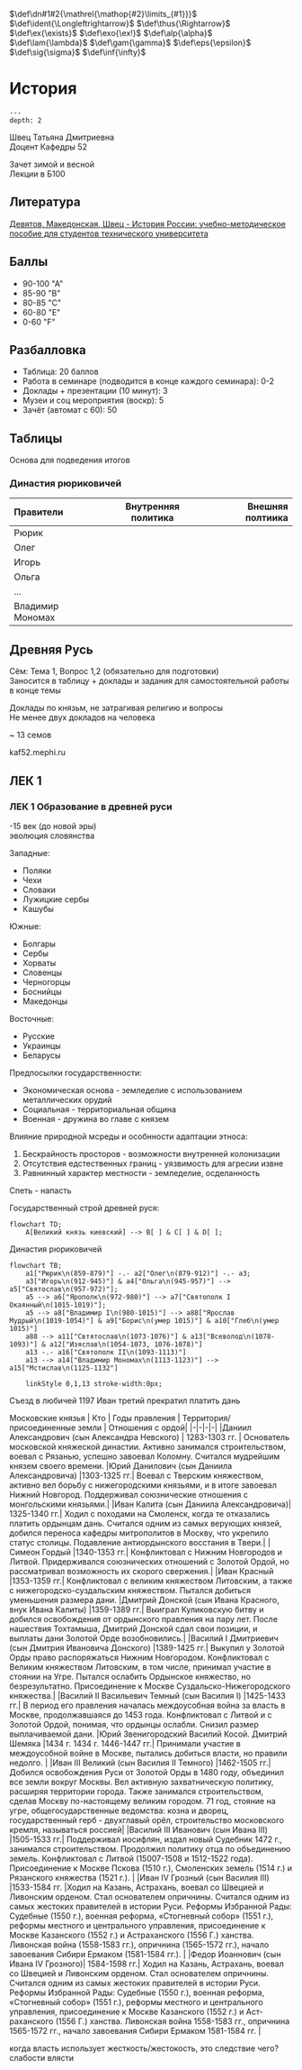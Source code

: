 <!-- Macros: start -->
$\newcommand{\block}[2]{\begin{#1} #2 \end{#1}}$
$\newcommand{\cases}[1]{\block{cases}{#1}}$
$\newcommand{\up}[2]{\stackrel{#1}{#2}}$
$\def\dn#1#2{\mathrel{\mathop{#2}\limits_{#1}}}$
$\def\ident{\Longleftrightarrow}$
$\def\thus{\Rightarrow}$
$\newcommand{\set}[1]{ \{ #1 \} }$
$\newcommand{\bigset}[1]{ \left \{ #1 \right \} }$
$\newcommand{\bracs}[1]{ ( #1 ) }$
$\newcommand{\bigbracs}[1]{ \left ( #1 \right ) }$
$\newcommand{\bkets}[1]{\langle #1 \rangle}$
$\newcommand{\bigbkets}[1]{\left \langle #1 \right \rangle}$
$\newcommand{\mat}[1]{\block{Vmatrix}{#1}}$
$\newcommand{\det}[1]{\block{vmatrix}{#1}}$
$\newcommand{\pmat}[1]{\block{pmatrix}{#1}}$
$\newcommand{\emat}[1]{\block{matrix}{#1}}$
$\renewcommand{\geq}{\geqslant}$
$\renewcommand{\leq}{\leqslant}$
$\newcommand{\upline}[1]{\overline{#1}}$
$\newcommand{\dnline}[1]{\underline{#1}}$
$\def\ex{\exists}$
$\def\exo{\ex!}$
$\renewcommand{\phi}{\varphi}$
$\renewcommand{\epsilon}{\varepsilon}$
$\def\alp{\alpha}$
$\def\lam{\lambda}$
$\def\gam{\gamma}$
$\def\eps{\epsilon}$
$\def\sig{\sigma}$
$\newcommand{\NN}{\mathbb{N}}$
$\newcommand{\ZZ}{\mathbb{Z}}$
$\newcommand{\RR}{\mathbb{R}}$
$\newcommand{\CC}{\mathbb{C}}$
$\newcommand{\FF}{\mathbb{F}}$
$\newcommand{\QQ}{\mathbb{Q}}$
$\newcommand{\EE}{\mathbb{E}}$
$\newcommand{\UU}{\mathcal{U}}$
$\newcommand\E{\mathbbold{e}}$
$\newcommand\F{\mathbbold{f}}$
$\newcommand\G{\mathbbold{g}}$
$\renewcommand{\int}{\intop}$
$\def\inf{\infty}$
$\newcommand{\lim}[2]{\dn{{#1}\rightarrow{#2}}{lim}}$
$\newcommand{\ans}[1]{\textbf{Ответ}: #1.}$
$\newcommand{\proj}[2]{\text{пр.}_{#1}{#2}}$
$\newcommand{\norm}[1]{\left \lVert #1 \right \rVert}$
$\newcommand{\ord}[1]{\operatorname{ord}(#1)}$
$\renewcommand{\gcd}{\text{НОД}}$
$\newcommand{\lcm}{\text{НОК}}$
<!-- Macros: end -->  

# История  

```{contents} Содержание  
---  
depth: 2  
```  

Швец Татьяна Дмитриевна  
Доцент Кафедры 52  

Зачет зимой и весной  
Лекции в Б100  

## Литература  

[Девятов, Македонская, Швец - История России: учебно-методическое пособие для студентов технического университета](https://docs.google.com/gview?url=https://mephi-tex.rtfd.io/ru/latest/_static/literature/Учебное_пособие_История_России_2_версия.pdf)  

## Баллы  

- 90-100 "А"  
- 85-90 "В"  
- 80-85 "С"  
- 60-80 "Е"  
- 0-60 "F"  

## Разбалловка  

- Таблица: 20 баллов  
- Работа в семинаре (подводится в конце каждого семинара): 0-2  
- Доклады + презентации (10 минут): 3  
- Музеи и соц мероприятия (воскр): 5  
- Зачёт (автомат с 60): 50  

## Таблицы  

Основа для подведения итогов  

### Династия рюриковичей  

Правители | Внутренняя политика | Внешняя полтиика  
:-|-|-:  
Рюрик | |  
Олег | |  
Игорь | |  
Ольга | |  
... | |  
Владимир Мономах | |  

## Древняя Русь  

Сём: Тема 1, Вопрос 1,2 (обязательно для подготовки)  
Заносится в таблицу + доклады и задания для самостоятельной работы в конце темы  

Доклады по князьм, не затрагивая религию и вопросы  
Не менее двух докладов на человека  

~ 13 семов  

kaf52.mephi.ru  

## ЛЕК 1  

### ЛЕК 1 Образование в древней руси  
-15 век (до новой эры)  
эволюция словянства  

Западные:  
- Поляки  
- Чехи  
- Словаки  
- Лужицкие сербы  
- Кашубы  

Южные:  
- Болгары  
- Сербы  
- Хорваты  
- Словенцы  
- Черногорцы  
- Боснийцы  
- Македонцы  

Восточные:  
- Русские  
- Украинцы  
- Беларусы  

Предпосылки государственности:  
- Экономическая основа - земледелие с использованием металлических орудий  
- Социальная - территориальная община  
- Военная - дружина во главе с князем  

Влияние природной мсреды и особнности адаптации этноса:  
1) Бескрайность просторов - возможности внутренней колонизации  
2) Отсутствия едстественных границ - уязвимость для агресии извне  
3) Равнинный характер местности - земледелие, осделанность  

Спеть - напасть  

Государственный строй древней руся:  
```mermaid  
flowchart TD;  
	A[Великий князь киевский] --> B[ ] & C[ ] & D[ ];  
```  

Династия рюриковичей  
```mermaid  
flowchart TB;  
   	a1["Рюрик\n(859-879)"] -.- a2["Олег\n(879-912)"] -.- a3;  
	a3["Игорь\n(912-945)"] & a4["Ольга\n(945-957)"] --> a5["Святослав\n(957-972)"];  
	a5 --> a6["Ярополк\n(972-980)"] --> a7["Святополк I Окаянный\n(1015-1019)"];  
	a5 --> a8["Владимир I\n(980-1015)"] --> a88["Ярослав Мудрый\n(1019-1054)"] & a9["Борис\n(умер 1015)"] & a10["Глеб\n(умер 1015)"]  
	a88 --> a11["Свтятослав\n(1073-1076)"] & a13["Всеволод\n(1078-1093)"] & a12["Изяслав\n(1054-1073, 1076-1078)"]  
	a13 -.- a16["Святополк II\n(1093-1113)"]  
	a13 --> a14["Владимир Мономах\n(1113-1123)"] --> a15["Мстислав\n(1125-1132"]  

	linkStyle 0,1,13 stroke-width:0px;  
```  


Съезд в любичей 1197
Иван третий прекратил платить дань

<!-- start-private -->
Московские князья
| Кто | Годы правления | Территория/присоединенные земли | Отношения с ордой|
|-|-|-|-|
|Даниил Александрович (сын Александра Невского) | 1283-1303 гг. | Основатель московской княжеской династии. Активно занимался строительством, воевал с Рязанью, успешно завоевал Коломну. Считался мудрейшим князем своего времени.
|Юрий Данилович (сын Даниила Александровича) |1303-1325 гг.| Воевал с Тверским княжеством, активно вел борьбу с нижегородскими князьями, и в итоге завоевал Нижний Новгород. Поддерживал союзнические отношения с монгольскими князьями.|
|Иван Калита (сын Даниила Александровича)| 1325-1340 гг.| Ходил с походами на Смоленск, когда те отказались платить ордынцам дань. Считался одним из самых верующих князей, добился переноса кафедры митрополитов в Москву, что укрепило статус столицы. Подавление антиордынского восстания в Твери.|
|Симеон Гордый |1340-1353 гг.| Конфликтовал с Нижним Новгородов и Литвой. Придерживался союзнических отношений с Золотой Ордой, но рассматривал возможность их скорого свержения.|
|Иван Красный |1353-1359 гг.| Конфликтовал с великим княжеством Литовским, а также с нижегородско-суздальским княжеством. Пытался добиться уменьшения размера дани.
|Дмитрий Донской (сын Ивана Красного, внук Ивана Калиты) |1359-1389 гг.| Выиграл Куликовскую битву и добился освобождения от ордынского правления на пару лет. После нашествия Тохтамыша, Дмитрий Донской сдал свои позиции, и выплаты дани Золотой Орде возобновились.|
|Василий I Дмитриевич (cын Дмитрия Ивановича Донского) |1389-1425 гг.| Выкупил у Золотой Орды право распоряжаться Нижним Новгородом. Конфликтовал с Великим княжеством Литовским, в том числе, принимал участие в стоянии на Угре. Пытался ослабить Ордынское княжество, но безрезультатно. Присоединение к Москве Суздальско-Нижегородского княжества.| 
|Василий II Васильевич Темный (сын Василия I) |1425-1433 гг.| В период его правления началась междоусобная война за власть в Москве, продолжавшаяся до 1453 года. Конфликтовал с Литвой и с Золотой Ордой, понимая, что ордынцы ослабли. Снизил размер выплачиваемой дани.
|Юрий Звенигородский Василий Косой. Дмитрий Шемяка |1434 г. 1434 г. 1446-1447 гг.| Принимали участие в междоусобной войне в Москве, пытались добиться власти, но правили недолго. |
|Иван III Великий (сын Василия II Темного) |1462-1505 гг.| Добился освобождения Руси от Золотой Орды в 1480 году, объединил все земли вокруг Москвы. Вел активную захватническую политику, расширяя территории города. Также занимался строительством, сделав Москву по-настоящему великим городом. 71 год, стояние на угре, общегосударственные ведомства: козна и дворец, государственный герб - двухглавый орёл, строительство московского кремля, называться россией|
|Василий III Иванович (сын Ивана III) |1505-1533 гг.| Поддерживал иосифлян, издал новый Судебник 1472 г., занимался строительством. Продолжил политику отца по объединению земель. Конфликтовал с Литвой (15007-1508 и 1512-1522 года). Присоединение к Москве Пскова (1510 г.), Смолен­ских земель (1514 г.) и Рязанского княжества (1521 г.). |
|Иван IV Грозный (сын Василия III) |1533-1584 гг. |Ходил на Казань, Астрахань, воевал со Швецией и Ливонским орденом. Стал основателем опричнины. Считался одним из самых жестоких правителей в истории Руси. Реформы Избранной Рады: Судебные (1550 г.), военная реформа, «Стогневный собор» (1551 г.), реформы местного и центрального управления, присоединение к Москве Казанского (1552 г.) и Аст­раханского (1556 Г.) ханства. Ливонская война (1558-1583 гг.), опричнина (1565-1572 гг.), начало завоевания Сибири Ермаком (1581-1584 гг.). |
|Федор Иоаннович (сын Ивана IV Грозного)| 1584-1598 гг.| Ходил на Казань, Астрахань, воевал со Швецией и Ливонским орденом. Стал основателем опричнины. Считался одним из самых жестоких правителей в истории Руси. Реформы Избранной Рады: Судебные (1550 г.), военная реформа, «Стогневный собор» (1551 г.), реформы местного и центрального управления, присоединение к Москве Казанского (1552 г.) и Аст­раханского (1556 Г.) ханства. Ливонская война 1558-1583 гг., опричнина 1565-1572 гг., начало завоевания Сибири Ермаком 1581-1584 гг.  |
<!-- end-private -->

когда власть использует жесткость/жестокость, это следствие чего? слабости влясти

